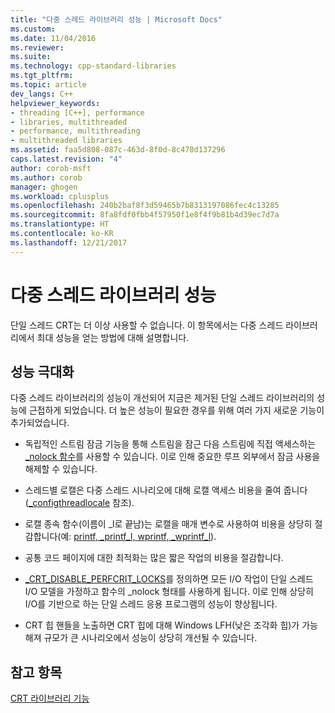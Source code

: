 ```yaml
---
title: "다중 스레드 라이브러리 성능 | Microsoft Docs"
ms.custom: 
ms.date: 11/04/2016
ms.reviewer: 
ms.suite: 
ms.technology: cpp-standard-libraries
ms.tgt_pltfrm: 
ms.topic: article
dev_langs: C++
helpviewer_keywords:
- threading [C++], performance
- libraries, multithreaded
- performance, multithreading
- multithreaded libraries
ms.assetid: faa5d808-087c-463d-8f0d-8c478d137296
caps.latest.revision: "4"
author: corob-msft
ms.author: corob
manager: ghogen
ms.workload: cplusplus
ms.openlocfilehash: 240b2baf8f3d59465b7b8313197086fec4c13285
ms.sourcegitcommit: 8fa8fdf0fbb4f57950f1e8f4f9b81b4d39ec7d7a
ms.translationtype: HT
ms.contentlocale: ko-KR
ms.lasthandoff: 12/21/2017
---
```

# <a name="multithreaded-libraries-performance"></a>다중 스레드 라이브러리 성능
단일 스레드 CRT는 더 이상 사용할 수 없습니다. 이 항목에서는 다중 스레드 라이브러리에서 최대 성능을 얻는 방법에 대해 설명합니다.  
  
## <a name="maximizing-performance"></a>성능 극대화  
 다중 스레드 라이브러리의 성능이 개선되어 지금은 제거된 단일 스레드 라이브러리의 성능에 근접하게 되었습니다. 더 높은 성능이 필요한 경우를 위해 여러 가지 새로운 기능이 추가되었습니다.  
  
-   독립적인 스트림 잠금 기능을 통해 스트림을 잠근 다음 스트림에 직접 액세스하는 [_nolock 함수](../c-runtime-library/nolock-functions.md)를 사용할 수 있습니다. 이로 인해 중요한 루프 외부에서 잠금 사용을 해제할 수 있습니다.  
  
-   스레드별 로캘은 다중 스레드 시나리오에 대해 로캘 액세스 비용을 줄여 줍니다([_configthreadlocale](../c-runtime-library/reference/configthreadlocale.md) 참조).  
  
-   로캘 종속 함수(이름이 _l로 끝남)는 로캘을 매개 변수로 사용하여 비용을 상당히 절감합니다(예: [printf, _printf_l, wprintf, _wprintf_l](../c-runtime-library/reference/printf-printf-l-wprintf-wprintf-l.md)).  
  
-   공통 코드 페이지에 대한 최적화는 많은 짧은 작업의 비용을 절감합니다.  
  
-   [_CRT_DISABLE_PERFCRIT_LOCKS](../c-runtime-library/crt-disable-perfcrit-locks.md)를 정의하면 모든 I/O 작업이 단일 스레드 I/O 모델을 가정하고 함수의 _nolock 형태를 사용하게 됩니다. 이로 인해 상당히 I/O를 기반으로 하는 단일 스레드 응용 프로그램의 성능이 향상됩니다.  
  
-   CRT 힙 핸들을 노출하면 CRT 힙에 대해 Windows LFH(낮은 조각화 힙)가 가능해져 규모가 큰 시나리오에서 성능이 상당히 개선될 수 있습니다.  
  
## <a name="see-also"></a>참고 항목  
 [CRT 라이브러리 기능](../c-runtime-library/crt-library-features.md)